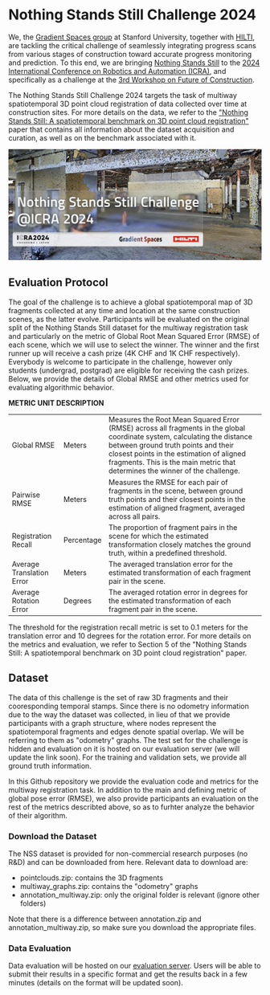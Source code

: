 # Nothing Stands Still Challenge 2024

We, the <a href="https://gradientspaces.stanford.edu/">Gradient Spaces group</a> at Stanford University, together with <a href="https://hilti-challenge.com/index.html">HILTI</a>, are tackling the critical challenge of seamlessly integrating progress scans from various stages of construction toward accurate progress monitoring and prediction. To this end, we are bringing <a href="https://nothing-stands-still.com/">Nothing Stands Still</a> to the <a href="https://2024.ieee-icra.org/">2024 International Conference on Robotics and Automation (ICRA)</a>, and specifically as a challenge at the <a href="https://construction-robots.github.io/">3rd Workshop on Future of Construction</a>.

The Nothing Stands Still Challenge 2024 targets the task of multiway spatiotemporal 3D point cloud registration of data collected over time at construction sites. For more details on the data, we refer to the <a href="https://nothing-stands-still.com/challenge#">"Nothing Stands Still: A spatiotemporal benchmark on 3D point cloud registration"</a> paper that contains all information about the dataset acquisition and curation, as well as on the benchmark associated with it.

<img src="challenge-teaser.jpeg">

## Evaluation Protocol
The goal of the challenge is to achieve a global spatiotemporal map of 3D fragments collected at any time and location at the same construction scenes, as the latter evolve. Participants will be evaluated on the original split of the Nothing Stands Still dataset for the multiway registration task and particularly on the metric of Global Root Mean Squared Error (RMSE) of each scene, which we will use to select the winner. The winner and the first runner up will receive a cash prize (4K CHF and 1K CHF respectively). Everybody is welcome to participate in the challenge, however only students (undergrad, postgrad) are eligible for receiving the cash prizes. Below, we provide the details of Global RMSE and other metrics used for evaluating algorithmic behavior.

<b>METRIC	UNIT	DESCRIPTION</b>
<table>
  <tr>
    <td>Global RMSE</td>
    <td>Meters</td>
    <td>Measures the Root Mean Squared Error (RMSE) across all fragments in the global coordinate system, calculating the distance between ground truth points and their closest points in the estimation of aligned fragments. This is the main metric that determines the winner of the challenge.</td>
  </tr>
  <tr>
    <td>Pairwise RMSE</td>
    <td>Meters</td>
    <td>Measures the RMSE for each pair of fragments in the scene, between ground truth points and their closest points in the estimation of aligned fragment, averaged across all pairs.</td>
  </tr>
  <tr>
    <td>Registration Recall</td>
    <td>Percentage</td>
    <td>The proportion of fragment pairs in the scene for which the estimated transformation closely matches the ground truth, within a predefined threshold.</td>
  </tr>
  <tr>
    <td>Average Translation Error</td>
    <td>Meters</td>
    <td>The averaged translation error for the estimated transformation of each fragment pair in the scene.</td>
  </tr>
  <tr>
    <td>Average Rotation Error</td>
    <td>Degrees</td>
    <td>The averaged rotation error in degrees for the estimated transformation of each fragment pair in the scene.</td>
  </tr>
</table>
		
The threshold for the registration recall metric is set to 0.1 meters for the translation error and 10 degrees for the rotation error. For more details on the metrics and evaluation, we refer to Section 5 of the "Nothing Stands Still: A spatiotemporal benchmark on 3D point cloud registration" paper.



## Dataset
The data of this challenge is the set of raw 3D fragments and their cooresponding temporal stamps. Since there is no odometry information due to the way the dataset was collected, in lieu of that we provide participants with a graph structure, where nodes represent the spatiotemporal fragments and edges denote spatial overlap. We will be referring to them as "odometry" graphs. The test set for the challenge is hidden and evaluation on it is hosted on our evaluation server (we will update the link soon). For the training and validation sets, we provide all ground truth information.

In this Github repository we provide the evaluation code and metrics for the multiway registration task. In addition to the main and defining metric of global pose error (RMSE), we also provide participants an evaluation on the rest of the metrics describted above, so as to furhter analyze the behavior of their algorithm.



### Download the Dataset
The NSS dataset is provided for non-commercial research purposes (no R&D) and can be downloaded from here. Relevant data to download are:
<ul>
  <li> pointclouds.zip:         contains the 3D fragments</li>
  <li> multiway_graphs.zip:     contains the "odometry" graphs</li>
  <li> annotation_multiway.zip: only the original folder is relevant (ignore other folders)</li>
</ul>
Note that there is a difference between annotation.zip and annotation_multiway.zip, so make sure you download the appropriate files.

### Data Evaluation
Data evaluation will be hosted on our <a href="https://eval.nothing-stands-still.com/">evaluation server</a>. Users will be able to submit their results in a specific format and get the results back in a few minutes (details on the format will be updated soon).

